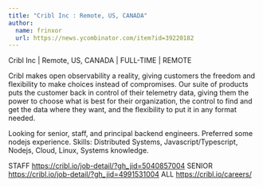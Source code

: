 ```yaml
---
title: "Cribl Inc : Remote, US, CANADA"
author:
  name: frinxor
  url: https://news.ycombinator.com/item?id=39220182
---
```

Cribl Inc | Remote, US, CANADA | FULL-TIME | REMOTE

Cribl makes open observability a reality, giving customers the freedom and flexibility to make choices instead of compromises. Our suite of products puts the customer back in control of their telemetry data, giving them the power to choose what is best for their organization, the control to find and get the data where they want, and the flexibility to put it in any format needed.

Looking for senior, staff, and principal backend engineers. Preferred some nodejs experience.
Skills: Distributed Systems, Javascript&#x2F;Typescript, Nodejs, Cloud, Linux, Systems knowledge.

STAFF <a href="https:&#x2F;&#x2F;cribl.io&#x2F;job-detail&#x2F;?gh_jid=5040857004" rel="nofollow">https:&#x2F;&#x2F;cribl.io&#x2F;job-detail&#x2F;?gh_jid=5040857004</a>
SENIOR <a href="https:&#x2F;&#x2F;cribl.io&#x2F;job-detail&#x2F;?gh_jid=4991531004" rel="nofollow">https:&#x2F;&#x2F;cribl.io&#x2F;job-detail&#x2F;?gh_jid=4991531004</a>
ALL <a href="https:&#x2F;&#x2F;cribl.io&#x2F;careers&#x2F;" rel="nofollow">https:&#x2F;&#x2F;cribl.io&#x2F;careers&#x2F;</a>
